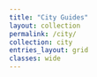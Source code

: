 ```yaml
---
title: "City Guides"
layout: collection
permalink: /city/
collection: city
entries_layout: grid
classes: wide
---
```

